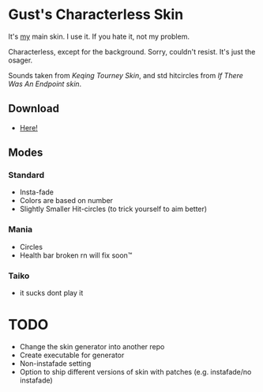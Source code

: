 # Gust's Characterless Skin
It's [my](https://osu.ppy.sh/users/16769945) main skin. I use it.
If you hate it, not my problem.

Characterless, except for the background. Sorry, couldn't resist. It's just the osager.

Sounds taken from *Keqing Tourney Skin*, and std hitcircles from *If There Was An Endpoint skin*.
## Download
- [Here!](https://github.com/grhw/guhw-characterless-skin/releases)

## Modes
### Standard
- Insta-fade
- Colors are based on number
- Slightly Smaller Hit-circles (to trick yourself to aim better) 
### Mania
- Circles
- Health bar broken rn will fix soon:tm:
### Taiko
- it sucks dont play it


# TODO
- Change the skin generator into another repo
- Create executable for generator
- Non-instafade setting
- Option to ship different versions of skin with patches (e.g. instafade/no instafade)